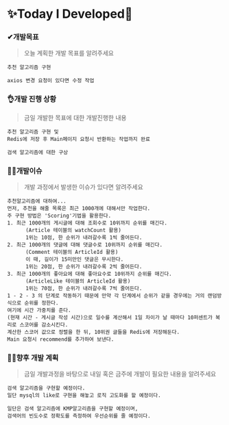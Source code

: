 # ✨Today I Developed🤞



### ✔개발목표

> 오늘 계획한 개발 목표를 알려주세요

```
추천 알고리즘 구현

axios 변경 요청이 있다면 수정 작업
```





### 👌개발 진행 상황

> 금일 개발한 목표에 대한 개발진행한 내용

```
추천 알고리즘 구현 및
Redis에 저장 후 Main페이지 요청시 반환하는 작업까지 완료

검색 알고리즘에 대한 구상
```





### 🤷‍♂️개발이슈

> 개발 과정에서 발생한 이슈가 있다면 알려주세요

```
추천알고리즘에 대하여...
먼저, 추천을 해줄 목록은 최근 1000개에 대해서만 작업한다.
주 구현 방법은 'Scoring'기법을 활용한다.
1. 최근 1000개의 게시글에 대해 조회수로 10위까지 순위를 매긴다.
      (Article 테이블의 watchCount 활용)
      1위는 10점, 한 순위가 내려갈수록 1씩 줄어든다.
2. 최근 1000개의 댓글에 대해 댓글수로 10위까지 순위를 매긴다.
      (Comment 테이블의 ArticleId 활용)
      이 때, 길이가 15미만인 댓글은 무시한다.
      1위는 20점, 한 순위가 내려갈수록 2씩 줄어든다.
3. 최근 1000개의 좋아요에 대해 좋아요수로 10위까지 순위를 매긴다.
      (ArticleLike 테이블의 ArticleId 활용)
      1위는 70점, 한 순위가 내려갈수록 7씩 줄어든다.
1 - 2 - 3 의 단계로 작동하기 때문에 만약 각 단계에서 순위가 같을 경우에는 거의 랜덤방식으로 순위를 정한다.
여기에 시간 가중치를 준다.
(현재 시간 - 게시글 작성 시간)으로 일수를 계산해서 1일 차이가 날 때마다 10퍼센트가 복리로 스코어를 감소시킨다.
계산한 스코어 값으로 정렬을 한 뒤, 10위권 글들을 Redis에 저장해둔다.
Main 요청시 recommend를 추가하여 보낸다.
```





### 🐱‍🚀향후 개발 계획

> 금일 개발과정을 바탕으로 내일 혹은 금주에 개발이 필요한 내용을 알려주세요

```
검색 알고리즘을 구현할 예정이다.
일단 mysql의 like로 구현을 해놓고 로직 고도화를 할 예정이다.

일단은 검색 알고리즘에 KMP알고리즘을 구현할 예정이며,
검색어의 빈도수로 정확도를 측정하여 우선순위를 줄 예정이다.
```

